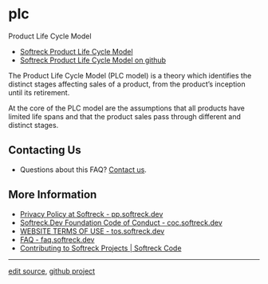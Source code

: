 # plc
Product Life Cycle Model

+ [Softreck Product Life Cycle Model](https://plc.softreck.dev/)
+ [Softreck Product Life Cycle Model on github](https://softreck.github.io/plc/)


The Product Life Cycle Model (PLC model) is a theory which identifies the distinct stages affecting sales of a product, from the product’s inception until its retirement.

At the core of the PLC model are the assumptions that all products have limited life spans and that the product sales pass through different and distinct stages.


## Contacting Us

+ Questions about this FAQ? [Contact us](mailto:plc@softreck.dev).

## More Information

+ [Privacy Policy at Softreck - pp.softreck.dev](https://pp.softreck.dev)
+ [Softreck.Dev Foundation Code of Conduct - coc.softreck.dev](https://coc.softreck.dev)
+ [WEBSITE TERMS OF USE - tos.softreck.dev](https://tos.softreck.dev)
+ [FAQ - faq.softreck.dev](https://faq.softreck.dev)
+ [Contributing to Softreck Projects | Softreck Code](https://cla.softreck.dev/)

---

[edit source](https://github.com/softreck/plc/edit/main/README.md), [github project](https://github.com/softreck/plc)